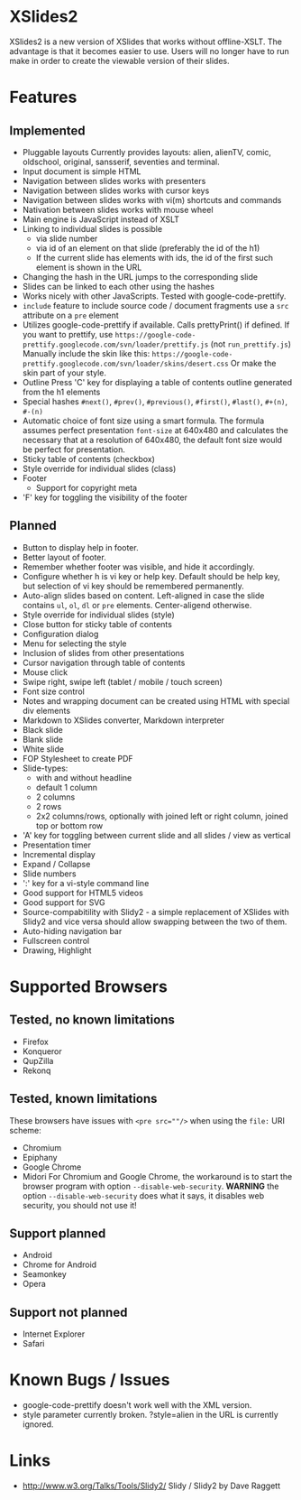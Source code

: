 # XSlides2

XSlides2 is a new version of XSlides that works without offline-XSLT.
The advantage is that it becomes easier to use.
Users will no longer have to run make in order to create the viewable version of their slides.

# Features

## Implemented
- Pluggable layouts
  Currently provides layouts: alien, alienTV, comic, oldschool, original, sansserif, seventies and terminal.
- Input document is simple HTML
- Navigation between slides works with presenters
- Navigation between slides works with cursor keys
- Navigation between slides works with vi(m) shortcuts and commands
- Nativation between slides works with mouse wheel
- Main engine is JavaScript instead of XSLT
- Linking to individual slides is possible
  - via slide number
  - via id of an element on that slide (preferably the id of the h1)
  - If the current slide has elements with ids, the id of the first such element is shown in the URL
- Changing the hash in the URL jumps to the corresponding slide
- Slides can be linked to each other using the hashes
- Works nicely with other JavaScripts.
  Tested with google-code-prettify.
- `include` feature to include source code / document fragments
  use a `src` attribute on a `pre` element
- Utilizes google-code-prettify if available.
  Calls prettyPrint() if defined.
  If you want to prettify, use `https://google-code-prettify.googlecode.com/svn/loader/prettify.js` (not `run_prettify.js`)
  Manually include the skin like this: `https://google-code-prettify.googlecode.com/svn/loader/skins/desert.css`
  Or make the skin part of your style.
- Outline
  Press 'C' key for displaying a table of contents outline generated from the h1 elements
- Special hashes `#next()`, `#prev()`, `#previous()`, `#first()`, `#last()`, `#+(n)`, `#-(n)`
- Automatic choice of font size using a smart formula.
  The formula assumes perfect presentation `font-size` at 640x480 and calculates the necessary that at a resolution of 640x480, the default font size would be perfect for presentation.
- Sticky table of contents (checkbox)
- Style override for individual slides (class)
- Footer
  - Support for copyright meta
- 'F' key for toggling the visibility of the footer

## Planned
- Button to display help in footer.
- Better layout of footer.
- Remember whether footer was visible, and hide it accordingly.
- Configure whether h is vi key or help key. Default should be help key, but selection of vi key should be remembered permanently.
- Auto-align slides based on content. Left-aligned in case the slide contains `ul`, `ol`, `dl` or `pre` elements. Center-aligend otherwise.
- Style override for individual slides (style)
- Close button for sticky table of contents
- Configuration dialog
- Menu for selecting the style
- Inclusion of slides from other presentations
- Cursor navigation through table of contents
- Mouse click
- Swipe right, swipe left (tablet / mobile / touch screen)
- Font size control
- Notes and wrapping document can be created using HTML with special div elements
- Markdown to XSlides converter, Markdown interpreter
- Black slide
- Blank slide
- White slide
- FOP Stylesheet to create PDF
- Slide-types:
  - with and without headline
  - default 1 column
  - 2 columns
  - 2 rows
  - 2x2 columns/rows, optionally with joined left or right column, joined top or bottom row
- 'A' key for toggling between current slide and all slides / view as vertical
- Presentation timer
- Incremental display
- Expand / Collapse
- Slide numbers
- ':' key for a vi-style command line
- Good support for HTML5 videos
- Good support for SVG
- Source-compabitility with Slidy2 - a simple replacement of XSlides with Slidy2 and vice versa should allow swapping between the two of them.
- Auto-hiding navigation bar
- Fullscreen control
- Drawing, Highlight

# Supported Browsers

## Tested, no known limitations
- Firefox
- Konqueror
- QupZilla
- Rekonq

## Tested, known limitations
These browsers have issues with `<pre src=""/>` when using the `file:` URI scheme:
- Chromium
- Epiphany
- Google Chrome
- Midori
For Chromium and Google Chrome, the workaround is to start the browser program with option `--disable-web-security`.
**WARNING** the option `--disable-web-security` does what it says, it disables web security, you should not use it!

## Support planned
- Android
- Chrome for Android
- Seamonkey
- Opera

## Support not planned
- Internet Explorer
- Safari

# Known Bugs / Issues
- google-code-prettify doesn't work well with the XML version.
- style parameter currently broken. ?style=alien in the URL is currently ignored.

# Links
- http://www.w3.org/Talks/Tools/Slidy2/ Slidy / Slidy2 by Dave Raggett
